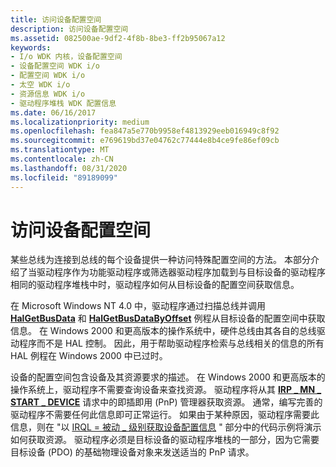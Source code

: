 ```yaml
---
title: 访问设备配置空间
description: 访问设备配置空间
ms.assetid: 082500ae-9df2-4f8b-8be3-ff2b95067a12
keywords:
- I/o WDK 内核，设备配置空间
- 设备配置空间 WDK i/o
- 配置空间 WDK i/o
- 太空 WDK i/o
- 资源信息 WDK i/o
- 驱动程序堆栈 WDK 配置信息
ms.date: 06/16/2017
ms.localizationpriority: medium
ms.openlocfilehash: fea847a5e770b9958ef4813929eeb016949c8f92
ms.sourcegitcommit: e769619bd37e04762c77444e8b4ce9fe86ef09cb
ms.translationtype: MT
ms.contentlocale: zh-CN
ms.lasthandoff: 08/31/2020
ms.locfileid: "89189099"
---
```

# <a name="accessing-device-configuration-space"></a>访问设备配置空间





某些总线为连接到总线的每个设备提供一种访问特殊配置空间的方法。 本部分介绍了当驱动程序作为功能驱动程序或筛选器驱动程序加载到与目标设备的驱动程序相同的驱动程序堆栈中时，驱动程序如何从目标设备的配置空间获取信息。

在 Microsoft Windows NT 4.0 中，驱动程序通过扫描总线并调用 [**HalGetBusData**](/previous-versions/windows/hardware/drivers/ff546644(v=vs.85)) 和 [**HalGetBusDataByOffset**](/previous-versions/windows/hardware/drivers/ff546644(v=vs.85)) 例程从目标设备的配置空间中获取信息。 在 Windows 2000 和更高版本的操作系统中，硬件总线由其各自的总线驱动程序而不是 HAL 控制。 因此，用于帮助驱动程序检索与总线相关的信息的所有 HAL 例程在 Windows 2000 中已过时。

设备的配置空间包含设备及其资源要求的描述。 在 Windows 2000 和更高版本的操作系统上，驱动程序不需要查询设备来查找资源。 驱动程序将从其 [**IRP \_ MN \_ START \_ DEVICE**](./irp-mn-start-device.md) 请求中的即插即用 (PnP) 管理器获取资源。 通常，编写完善的驱动程序不需要任何此信息即可正常运行。 如果由于某种原因，驱动程序需要此信息，则在 "以 [IRQL = 被动 \_ 级别获取设备配置信息](obtaining-device-configuration-information-at-irql---passive-level.md) " 部分中的代码示例将演示如何获取资源。 驱动程序必须是目标设备的驱动程序堆栈的一部分，因为它需要目标设备 (PDO) 的基础物理设备对象来发送适当的 PnP 请求。

 


